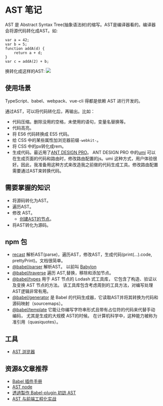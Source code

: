 # AST 笔记
AST 是 Abstract Syntax Tree(抽象语法树)的缩写。AST是编译器看的。编译器会将源代码转化成AST。如: 
```
var a = 42;
var b = 5;
function addA(d) {
    return a + d;
}
var c = addA(2) + b;
```

换转化成这样的AST:
![](img/ast-demo.jpg)

## 使用场景
TypeScript、babel、webpack、vue-cli 得都是依赖 AST 进行开发的。

通过AST，可以将代码转化后，再输出。比如：
* 代码压缩。删除没用的空格，未使用的语句，变量名替换等。
* 代码高亮。
* 将 ES6 代码转换成 ES5 代码。
* 给 CSS 中的某些属性加浏览器前缀`-webkit-`。
* 将 CSS 中的px转化成rem。
* 生成代码。最近用了[ANT DESIGN PRO](https://pro.ant.design/index-cn)。 ANT DESIGN PRO 中的[umi](https://umijs.org/) 可以在生成页面的代码和路由时，修改路由配置的js。umi 这种方式，用户体验很好。因此，我准备用这种方式来改造我之前做的代码生成工具。修改路由配置需要通过AST来转换代码。

## 需要掌握的知识
* 将源码转化为AST。
* 遍历AST。
* 修改 AST。
  * [创建AST的节点](docs/create.md)。
* 将AST转化为源码。

## npm 包
* [recast](https://github.com/benjamn/recast) 解析AST(parse)，遍历AST，修改AST，生成代码(print(...).code, prettyPrint)。文档很简单。
* [@babel/parser](https://babeljs.io/docs/en/next/babel-parser.html) 解析AST。 以前叫 [Babylon](https://github.com/babel/babylon)
* [@babel/traverse](https://babeljs.io/docs/en/next/babel-traverse.html) 遍历 AST,替换，移除和添加节点。
* [@babel/types](https://babeljs.io/docs/en/next/babel-types.html) 用于 AST 节点的 Lodash 式工具库， 它包含了构造、验证以及变换 AST 节点的方法。 该工具库包含考虑周到的工具方法，对编写处理AST逻辑非常有用。
* [@babel/generator](https://babeljs.io/docs/en/next/babel-generator.html) 是 Babel 的代码生成器，它读取AST并将其转换为代码和源码映射（sourcemaps）。
* [@babel/template](https://babeljs.io/docs/en/next/babel-template.html) 它能让你编写字符串形式且带有占位符的代码来代替手动编码， 尤其是生成的大规模 AST的时候。 在计算机科学中，这种能力被称为准引用（quasiquotes）。

## 工具
* [AST 浏览器](https://astexplorer.net/)

## 资源&文章推荐
* [Babel 插件手册](https://github.com/jamiebuilds/babel-handbook/blob/master/translations/zh-Hans/plugin-handbook.md)
* [AST node](https://github.com/babel/babel/blob/master/packages/babel-parser/ast/spec.md)
* [透過製作 Babel-plugin 初訪 AST](https://blog.arvinh.info/2018/08/25/visit-ast-with-babel-plugin/)
* [AST 与前端工程化实战](http://www.imooc.com/article/290884)